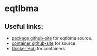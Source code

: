 # eqtlbma

## Useful links:
 
 * [package github-site](https://github.com/timflutre/eqtlbma) for eqtlbma source. 
 * [container github-site](https://github.com/sglim2/docker-bio) for source
 * [Docker Hub](https://hub.docker.com/u/sglim2/) for containers


  

